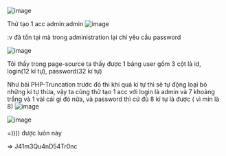 ![image](https://github.com/user-attachments/assets/5df531c7-a63a-474a-9b79-4e54903b9767)

Thử tạo 1 acc admin:admin 
![image](https://github.com/user-attachments/assets/40040cc9-6842-4cc8-9c9d-1b1b9853d325)

:v đã tồn tại mà trong administration lại chỉ yêu cầu password

![image](https://github.com/user-attachments/assets/5acf01d4-38a6-49c3-8aab-0dce7af571d9)

Tôi thấy trong page-source ta thấy được 1 bảng user gồm 3 cột là id, login(12 kí tự), password(32 kí tự)

Như bài PHP-Truncation trước đó thì khi quá kí tự thì sẽ tự động loại bỏ những kí tự thừa, vậy ta cũng thử
tạo 1 acc với login là admin và 7 khoảng trắng và 1 vài cái gì đó nữa, và password thì cứ đủ 8 kí tự là được ( vì min là 8)
![image](https://github.com/user-attachments/assets/4a939bf6-1be6-4475-ab54-6f78feb8c403)

![image](https://github.com/user-attachments/assets/e6bc6516-6e7e-4899-86cf-fed618d54d3d)

=)))) được luôn này

=> J41m3Qu4nD54Tr0nc 
